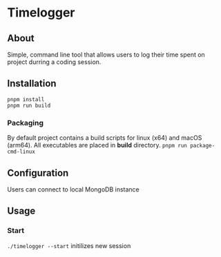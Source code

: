 # Timelogger

## About
Simple, command line tool that allows users to log their time spent on project durring a coding session.

## Installation
```
pnpm install
pnpm run build
```
### Packaging
By default project contains a build scripts for linux (x64) and macOS (arm64).
All executables are placed in **build** directory.
    ```
    pnpm run package-cmd-linux
    ```
## Configuration
Users can connect to local MongoDB instance 

## Usage

### Start

```./timelogger --start``` initilizes new session
